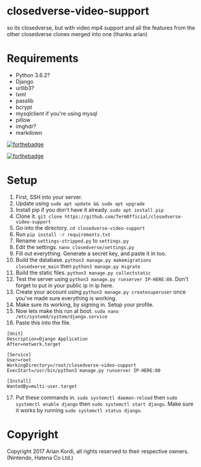 # closedverse-video-support
so its closedverse, but with video mp4 support and all the features from the other closedverse clones merged into one (thanks arian)

# Requirements
  * Python 3.6.2?
  * Django
  * urllib3?
  * lxml
  * passlib
  * bcrypt
  * mysqlclient if you're using mysql
  * pillow
  * imghdr?
  * markdown

[![forthebadge](https://forthebadge.com/images/badges/made-with-python.svg)](https://forthebadge.com)

[![forthebadge](https://forthebadge.com/images/badges/you-didnt-ask-for-this.svg)](https://forthebadge.com)
# Setup
1. First, SSH into your server.
2. Update using `sudo apt update && sudo apt upgrade`
3. Install pip if you don't have it already. `sudo apt install pip`
4. Clone it. `git clone https://github.com/TermOfficial/closedverse-video-support`
5. Go into the directory. `cd closedverse-video-support`
6. Run `pip install -r requirements.txt`
7. Rename `settings-stripped.py` to `settings.py`
8. Edit the settings. `nano closedverse/settings.py`
9. Fill out everything. Generate a secret key, and paste it in too.
10. Build the database. `python3 manage.py makemigrations closedverse_main` then `python3 manage.py migrate`
11. Build the static files. `python3 manage.py collectstatic`
12. Test the server using `python3 manage.py runserver IP-HERE:80`. Don't forget to put in your public ip in ip here.
13. Create your account using `python3 manage.py createsuperuser` once you've made sure everything is working.
14. Make sure its working, by signing in. Setup your profile.
15. Now lets make this run at boot. `sudo nano /etc/systemd/system/django.service`
16. Paste this into the file.
```
[Unit]
Description=Django Application
After=network.target

[Service]
User=root
WorkingDirectory=/root/closedverse-video-support
ExecStart=/usr/bin/python3 manage.py runserver IP-HERE:80

[Install]
WantedBy=multi-user.target
```
17. Put these commands in. `sudo systemctl daemon-reload` then `sudo systemctl enable django` then `sudo systemctl start django`. Make sure it works by running `sudo systemctl status django`.
# Copyright
Copyright 2017 Arian Kordi, all rights reserved to their respective owners. (Nintendo, Hatena Co Ltd.)
